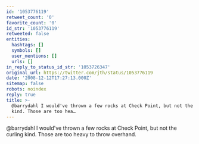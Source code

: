 ```yaml
---
id: '1053776119'
retweet_count: '0'
favorite_count: '0'
id_str: '1053776119'
retweeted: false
entities:
  hashtags: []
  symbols: []
  user_mentions: []
  urls: []
in_reply_to_status_id_str: '1053726347'
original_url: https://twitter.com/jth/status/1053776119
date: '2008-12-12T17:27:13.000Z'
sitemap: false
robots: noindex
reply: true
title: >-
  @barrydahl I would've thrown a few rocks at Check Point, but not the curling
  kind. Those are too hea…
---
```


@barrydahl I would've thrown a few rocks at Check Point, but not the curling kind. Those are too heavy to throw overhand.